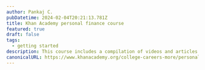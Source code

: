 ```yaml
---
author: Pankaj C.
pubDatetime: 2024-02-04T20:21:13.781Z
title: Khan Academy personal finance course
featured: true
draft: false
tags:
  - getting started
description: This course includes a compilation of videos and articles that explore various subjects, spanning from saving and investing to debt management and insurance. These materials are crafted to assist you in acquiring a fundamental understanding of personal finance concepts.
canonicalURL: https://www.khanacademy.org/college-careers-more/personal-finance
---
```

